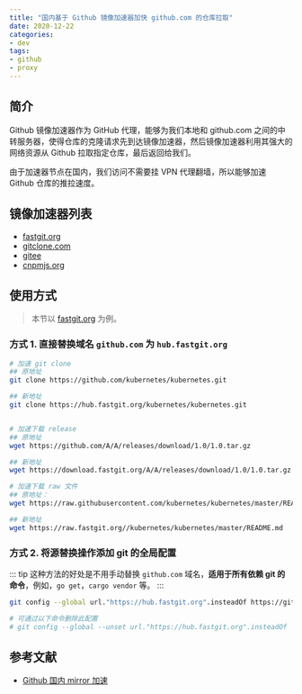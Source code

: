 ```yaml
---
title: "国内基于 Github 镜像加速器加快 github.com 的仓库拉取"
date: 2020-12-22
categories:
- dev
tags:
- github
- proxy
---
```


## 简介
Github 镜像加速器作为 GitHub 代理，能够为我们本地和 github.com 之间的中转服务器，使得仓库的克隆请求先到达镜像加速器，然后镜像加速器利用其强大的网络资源从 Github 拉取指定仓库，最后返回给我们。

由于加速器节点在国内，我们访问不需要挂 VPN 代理翻墙，所以能够加速 Github 仓库的推拉速度。

## 镜像加速器列表
- [fastgit.org]
- [gitclone.com](https://gitclone.com/)
- [gitee](https://gitee.com/mirrors)
- [cnpmjs.org](https://github.com.cnpmjs.org/)

## 使用方式

> 本节以 [fastgit.org] 为例。

### 方式 1. 直接替换域名 `github.com` 为 `hub.fastgit.org`

```bash
# 加速 git clone
## 原地址
git clone https://github.com/kubernetes/kubernetes.git

## 新地址
git clone https://hub.fastgit.org/kubernetes/kubernetes.git


# 加速下载 release
## 原地址
wget https://github.com/A/A/releases/download/1.0/1.0.tar.gz

## 新地址
wget https://download.fastgit.org/A/A/releases/download/1.0/1.0.tar.gz

# 加速下载 raw 文件
## 原地址：
wget https://raw.githubusercontent.com/kubernetes/kubernetes/master/README.md

## 新地址
wget https://raw.fastgit.org//kubernetes/kubernetes/master/README.md
```

### 方式 2. 将源替换操作添加 git 的全局配置

::: tip
这种方法的好处是不用手动替换 `github.com` 域名，**适用于所有依赖 git 的命令**，例如，`go get`，`cargo vendor` 等。
:::

```bash
git config --global url."https://hub.fastgit.org".insteadOf https://github.com

# 可通过以下命令删除此配置
# git config --global --unset url."https://hub.fastgit.org".insteadOf
```

## 参考文献
- [Github 国内 mirror 加速]

[fastgit.org]: https://doc.fastgit.org/
[Github 国内 mirror 加速]: https://blog.csdn.net/networken/article/details/105122778

